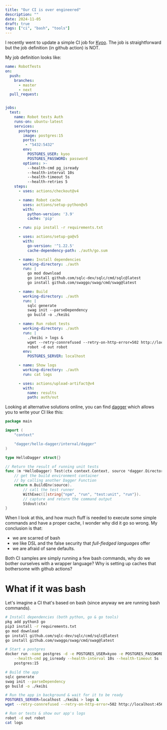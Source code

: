 ```yaml
---
title: "Our CI is over engineered"
description: ""
date: 2024-11-05
draft: true
tags: ["ci", "bash", "tools"]
---
```


I recently went to update a simple CI job for [Kyoo](https://github.com/zoriya/kyoo). The job is straightforward but the job definition (in github action) is NOT.

My job definition looks like:

```yml
name: RobotTests
on:
  push:
    branches:
      - master
      - next
  pull_request:


jobs:
  test:
    name: Robot tests Auth
    runs-on: ubuntu-latest
    services:
      postgres:
        image: postgres:15
        ports:
         - "5432:5432"
        env:
          POSTGRES_USER: kyoo
          POSTGRES_PASSWORD: password
        options: >-
          --health-cmd pg_isready
          --health-interval 10s
          --health-timeout 5s
          --health-retries 5
    steps:
      - uses: actions/checkout@v4

      - name: Robot cache
        uses: actions/setup-python@v5
        with:
          python-version: '3.9'
          cache: 'pip'

      - run: pip install -r requirements.txt

      - uses: actions/setup-go@v5
        with:
          go-version: '^1.22.5'
          cache-dependency-path: ./auth/go.sum

      - name: Install dependencies
        working-directory: ./auth
        run: |
          go mod download
          go install github.com/sqlc-dev/sqlc/cmd/sqlc@latest
          go install github.com/swaggo/swag/cmd/swag@latest

      - name: Build
        working-directory: ./auth
        run: |
          sqlc generate
          swag init --parseDependency
          go build -o ./keibi

      - name: Run robot tests
        working-directory: ./auth
        run: |
          ./keibi > logs &
          wget --retry-connrefused --retry-on-http-error=502 http://localhost:4568/health
          robot -d out robot
        env:
          POSTGRES_SERVER: localhost

      - name: Show logs
        working-directory: ./auth
        run: cat logs

      - uses: actions/upload-artifact@v4
        with:
          name: results
          path: auth/out
```

Looking at alternative solutions online, you can find [dagger](https://docs.dagger.io/quickstart/test) which allows you to write your CI like this:

```go
package main

import (
	"context"

	"dagger/hello-dagger/internal/dagger"
)

type HelloDagger struct{}

// Return the result of running unit tests
func (m *HelloDagger) Test(ctx context.Context, source *dagger.Directory) (string, error) {
	// get the build environment container
	// by calling another Dagger Function
	return m.BuildEnv(source).
		// call the test runner
		WithExec([]string{"npm", "run", "test:unit", "run"}).
		// capture and return the command output
		Stdout(ctx)
}
```

When I look at this, and how much fluff is needed to execute some simple commands and have a proper cache, I wonder why did it go so wrong.
My conclusion is that:
- we are scarred of bash
- we like DSL and the false security that *full-fledged languages* offer
- we are afraid of sane defaults.

Both CI samples are simply running a few bash commands, why do we bother ourselves with a wrapper language? Why is setting up caches that bothersome with github actions?

# What if it was bash

Let's imagine a CI that's based on bash (since anyway we are running bash commands).

```bash
# Install dependencies (both python, go & go tools)
pkg add python3 go
pip3 install -r requirements.txt
go mod download
go install github.com/sqlc-dev/sqlc/cmd/sqlc@latest
go install github.com/swaggo/swag/cmd/swag@latest

# Start a postgres
docker run -name postgres -d -e POSTGRES_USER=kyoo -e POSTGRES_PASSWORD=password \
    --health-cmd pg_isready --health-interval 10s --health-timeout 5s --health-retries 5 \
    postgres:15

# Build the app
sqlc generate
swag init --parseDependency
go build -o ./keibi

# Run the app in background & wait for it to be ready
POSTGRES_SERVER=localhost ./keibi > logs &
wget --retry-connrefused --retry-on-http-error=502 http://localhost:4568/health

# Run or tests & show our app's logs
robot -d out robot
cat logs
```


<!-- vim: set wrap: -->
